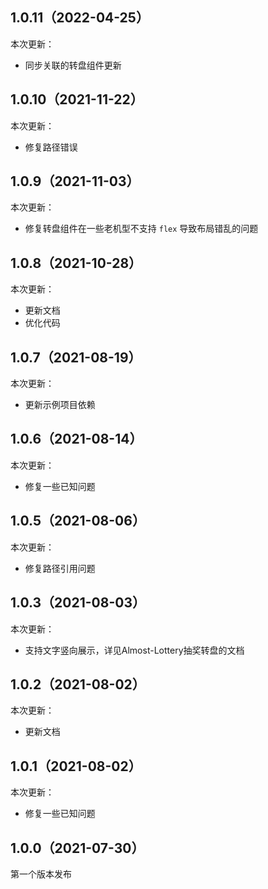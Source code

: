 ## 1.0.11（2022-04-25）
本次更新：
- 同步关联的转盘组件更新
## 1.0.10（2021-11-22）
本次更新：
- 修复路径错误
## 1.0.9（2021-11-03）
本次更新：
- 修复转盘组件在一些老机型不支持 `flex` 导致布局错乱的问题
## 1.0.8（2021-10-28）
本次更新：
- 更新文档
- 优化代码
## 1.0.7（2021-08-19）
本次更新：
- 更新示例项目依赖
## 1.0.6（2021-08-14）
本次更新：
- 修复一些已知问题
## 1.0.5（2021-08-06）
本次更新：
- 修复路径引用问题
## 1.0.3（2021-08-03）
本次更新：
- 支持文字竖向展示，详见Almost-Lottery抽奖转盘的文档
## 1.0.2（2021-08-02）
本次更新：
- 更新文档
## 1.0.1（2021-08-02）
本次更新：
- 修复一些已知问题
## 1.0.0（2021-07-30）
第一个版本发布
